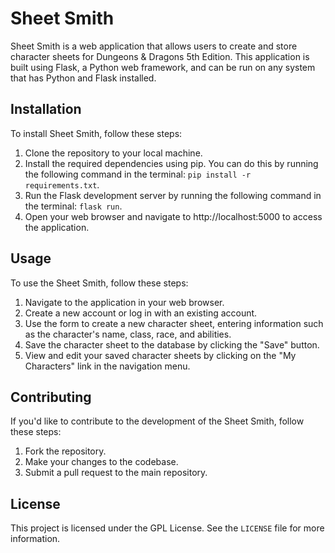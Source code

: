 # Sheet Smith
 
Sheet Smith is a web application that allows users to create and store character sheets for Dungeons & Dragons 5th Edition. This application is built using Flask, a Python web framework, and can be run on any system that has Python and Flask installed.

## Installation

To install Sheet Smith, follow these steps:

1. Clone the repository to your local machine.
2. Install the required dependencies using pip. You can do this by running the following command in the terminal: `pip install -r requirements.txt`.
3. Run the Flask development server by running the following command in the terminal: `flask run`.
4. Open your web browser and navigate to http://localhost:5000 to access the application.

## Usage

To use the Sheet Smith, follow these steps:

1. Navigate to the application in your web browser.
2. Create a new account or log in with an existing account.
3. Use the form to create a new character sheet, entering information such as the character's name, class, race, and abilities.
4. Save the character sheet to the database by clicking the "Save" button.
5. View and edit your saved character sheets by clicking on the "My Characters" link in the navigation menu.

## Contributing

If you'd like to contribute to the development of the Sheet Smith, follow these steps:

1. Fork the repository.
2. Make your changes to the codebase.
3. Submit a pull request to the main repository.

## License

This project is licensed under the GPL License. See the `LICENSE` file for more information.
